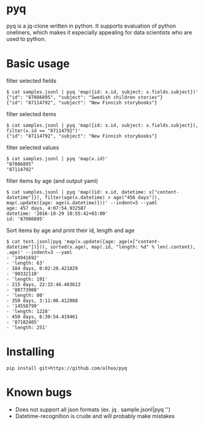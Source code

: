 pyq
==

pyq is a jq-clone written in python. It supports evaluation of python oneliners, which makes it
especially appealing for data scientists who are used to python.

Basic usage
==

filter selected fields

    $ cat samples.jsonl | pyq 'map({id: x.id, subject: x.fields.subject})'
    {"id": "87086895", "subject": "Swedish children stories"}
    {"id": "87114792", "subject": "New Finnish storybooks"}

filter selected items

    $ cat samples.jsonl | pyq 'map({id: x.id, subject: x.fields.subject}), filter(x.id == "87114792")'
    {"id": "87114792", "subject": "New Finnish storybooks"}

filter selected values

    $ cat samples.jsonl | pyq 'map(x.id)'
    "87086895"
    "87114792"

filter items by age (and output yaml)

    $ cat samples.jsonl | pyq 'map({id: x.id, datetime: x["content-datetime"]}), filter(age(x.datetime) > age("456 days")), map(.update({age: age(x.datetime)}))' --indent=5 --yaml
    age: 457 days, 4:07:54.932587
    datetime: '2016-10-29 10:55:42+03:00'
    id: '87086895'

Sort items by age and print their id, length and age

    $ cat test.jsonl|pyq 'map(x.update({age: age(x["content-datetime"])})), sorted(x.age), map(.id, "length: %d" % len(.content), .age)' --indent=3 --yaml
    - '14941692'
    - 'length: 63'
    - 184 days, 0:02:20.421829
    - '90332110'
    - 'length: 191'
    - 215 days, 22:15:46.403613
    - '88773908'
    - 'length: 80'
    - 350 days, 3:11:06.412088
    - '14558799'
    - 'length: 1228'
    - 450 days, 6:30:54.419461
    - '87182405'
    - 'length: 251'



Installing
==

    pip install git+https://github.com/alhoo/pyq


Known bugs
==

* Does not support all json formats (ex. jq . sample.jsonl|pyq '')
* Datetime-recognition is crude and will probably make mistakes

